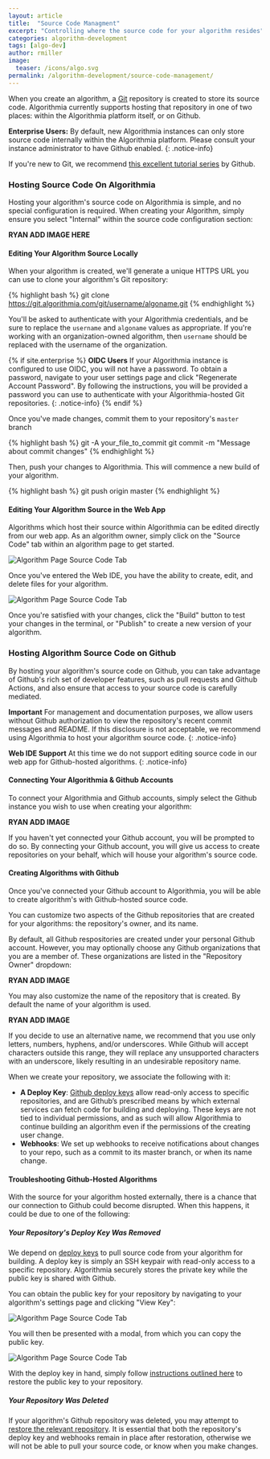 ```yaml
---
layout: article
title:  "Source Code Managment"
excerpt: "Controlling where the source code for your algorithm resides"
categories: algorithm-development
tags: [algo-dev]
author: rmiller
image:
  teaser: /icons/algo.svg
permalink: /algorithm-development/source-code-management/
---
```

When you create an algorithm, a [Git](https://git-scm.com/) repository is created to store its source code. Algorithmia currently supports hosting that repository in one of two places: within the Algorithmia platform itself, or on Github.

**Enterprise Users:** By default, new Algorithmia instances can only store source code internally within the Algorithmia platform. Please consult your instance administrator to have Github enabled.
{: .notice-info}

If you're new to Git, we recommend [this excellent tutorial series](https://try.github.io/) by Github.

### Hosting Source Code On Algorithmia

Hosting your algorithm's source code on Algorithmia is simple, and no special configuration is required. When creating your Algorithm, simply ensure you select "Internal" within the source code configuration section:

**RYAN ADD IMAGE HERE**

#### Editing Your Algorithm Source Locally

When your algorithm is created, we'll generate a unique HTTPS URL you can use to clone your algorithm's Git repository:

{% highlight bash %}
git clone https://git.algorithmia.com/git/username/algoname.git
{% endhighlight %}

You'll be asked to authenticate with your Algorithmia credentials, and be sure to replace the `username` and `algoname` values as appropriate. If you're working with an organization-owned algorithm, then `username` should be replaced with the username of the organization. 

{% if site.enterprise %}
**OIDC Users** If your Algorithmia instance is configured to use OIDC, you will not have a password. To obtain a password, navigate to your user settings page and click "Regenerate Account Password". By following the instructions, you will be provided a password you can use to authenticate with your Algorithmia-hosted Git repositories.
{: .notice-info}
{% endif %}

Once you've made changes, commit them to your repository's `master` branch 

{% highlight bash %}
git -A your_file_to_commit
git commit -m "Message about commit changes"
{% endhighlight %}

Then, push your changes to Algorithmia. This will commence a new build of your algorithm.

{% highlight bash %}
git push origin master
{% endhighlight %}

#### Editing Your Algorithm Source in the Web App

Algorithms which host their source within Algorithmia can be edited directly from our web app. As an algorithm owner, simply click on the "Source Code" tab within an algorithm page to get started.

<img src="{{site.cdnurl}}{{site.baseurl}}/images/post_images/source_code_management/algorithm_source_code_tab.png" alt="Algorithm Page Source Code Tab" class="screenshot img-sm">

Once you've entered the Web IDE, you have the ability to create, edit, and delete files for your algorithm.

<img src="{{site.cdnurl}}{{site.baseurl}}/images/post_images/source_code_management/algorithm_web_ide.png" alt="Algorithm Page Source Code Tab" class="screenshot img-sm">

Once you're satisfied with your changes, click the "Build" button to test your changes in the terminal, or "Publish" to create a new version of your algorithm.

### Hosting Algorithm Source Code on Github

By hosting your algorithm's source code on Github, you can take advantage of Github's rich set of developer features, such as pull requests and Github Actions, and also ensure that access to your source code is carefully mediated.

**Important** For management and documentation purposes, we allow users without Github authorization to view the repository's recent commit messages and README. If this disclosure is not acceptable, we recommend using Algorithmia to host your algorithm source code.
{: .notice-info}

**Web IDE Support** At this time we do not support editing source code in our web app for Github-hosted algorithms. 
{: .notice-info}

#### Connecting Your Algorithmia & Github Accounts

To connect your Algorithmia and Github accounts, simply select the Github instance you wish to use when creating your algorithm:

**RYAN ADD IMAGE**

If you haven't yet connected your Github account, you will be prompted to do so. By connecting your Github account, you will give us access to create repositories on your behalf, which will house your algorithm's source code.

#### Creating Algorithms with Github

Once you've connected your Github account to Algorithmia, you will be able to create algorithm's with Github-hosted source code.

You can customize two aspects of the Github repositories that are created for your algorithms: the repository's owner, and its name.

By default, all Github respositories are created under your personal Github account. However, you may optionally choose any Github organizations that you are a member of. These organizations are listed in the "Repository Owner" dropdown:

**RYAN ADD IMAGE**

You may also customize the name of the repository that is created. By default the name of your algorithm is used. 

**RYAN ADD IMAGE**

If you decide to use an alternative name, we recommend that you use only letters, numbers, hyphens, and/or underscores. While Github will accept characters outside this range, they will replace any unsupported characters with an underscore, likely resulting in an undesirable repository name.

When we create your repository, we associate the following with it:

- **A Deploy Key**: [Github deploy keys](https://github.blog/2015-06-16-read-only-deploy-keys/) allow read-only access to specific repositories, and are Github’s prescribed means by which external services can fetch code for building and deploying. These keys are not tied to individual permissions, and as such will allow Algorithmia to continue building an algorithm even if the permissions of the creating user change.
- **Webhooks**: We set up webhooks to receive notifications about changes to your repo, such as a commit to its master branch, or when its name change.

#### Troubleshooting Github-Hosted Algorithms

With the source for your algorithm hosted externally, there is a chance that our connection to Github could become disrupted. When this happens, it could be due to one of the following:

##### Your Repository's Deploy Key Was Removed

We depend on [deploy keys](https://github.blog/2015-06-16-read-only-deploy-keys/) to pull source code from your algorithm for building. A deploy key is simply an SSH keypair with read-only access to a specific repository. Algorithmia securely stores the private key while the public key is shared with Github.

You can obtain the public key for your repository by navigating to your algorithm's settings page and clicking "View Key":

<img src="{{site.cdnurl}}{{site.baseurl}}/images/post_images/source_code_management/algorithm_settings_select_deploy_key.png" alt="Algorithm Page Source Code Tab" class="screenshot img-sm">

You will then be presented with a modal, from which you can copy the public key.

<img src="{{site.cdnurl}}{{site.baseurl}}/images/post_images/source_code_management/algorithm_settings_view_deploy_key.png" alt="Algorithm Page Source Code Tab" class="screenshot img-sm">

With the deploy key in hand, simply follow [instructions outlined here](https://developer.github.com/v3/guides/managing-deploy-keys/#deploy-keys) to restore the public key to your repository.

##### Your Repository Was Deleted

If your algorithm's Github repository was deleted, you may attempt to [restore the relevant repository](https://help.github.com/en/github/administering-a-repository/restoring-a-deleted-repository). It is essential that both the repository's deploy key and webhooks remain in place after restoration, otherwise we will not be able to pull your source code, or know when you make changes.
